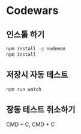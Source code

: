 # Codewars

## 인스톨 하기
```bash
npm install -g nodemon
npm install
```

## 저장시 자동 테스트
```bash
npm run watch
```
## 장동 테스트 취소하기
CMD + C, CMD + C
